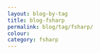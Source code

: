 ```yaml
---
layout: blog-by-tag
title: blog-fsharp
permalink: blog/tag/fsharp/
colour:
category: fsharp
---
```

